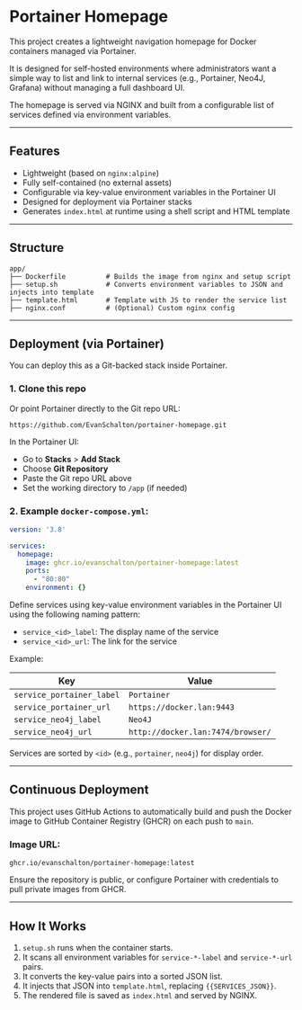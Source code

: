 # Portainer Homepage

This project creates a lightweight navigation homepage for Docker containers managed via Portainer.

It is designed for self-hosted environments where administrators want a simple way to list and link to internal services (e.g., Portainer, Neo4J, Grafana) without managing a full dashboard UI.

The homepage is served via NGINX and built from a configurable list of services defined via environment variables.

---

## Features

- Lightweight (based on `nginx:alpine`)
- Fully self-contained (no external assets)
- Configurable via key-value environment variables in the Portainer UI
- Designed for deployment via Portainer stacks
- Generates `index.html` at runtime using a shell script and HTML template

---

## Structure

```
app/
├── Dockerfile          # Builds the image from nginx and setup script
├── setup.sh            # Converts environment variables to JSON and injects into template
├── template.html       # Template with JS to render the service list
├── nginx.conf          # (Optional) Custom nginx config
```

---

## Deployment (via Portainer)

You can deploy this as a Git-backed stack inside Portainer.

### 1. Clone this repo

Or point Portainer directly to the Git repo URL:

```
https://github.com/EvanSchalton/portainer-homepage.git
```

In the Portainer UI:
- Go to **Stacks** > **Add Stack**
- Choose **Git Repository**
- Paste the Git repo URL above
- Set the working directory to `/app` (if needed)

### 2. Example `docker-compose.yml`:

```yaml
version: '3.8'

services:
  homepage:
    image: ghcr.io/evanschalton/portainer-homepage:latest
    ports:
      - "80:80"
    environment: {}
```

Define services using key-value environment variables in the Portainer UI using the following naming pattern:

- `service_<id>_label`: The display name of the service
- `service_<id>_url`: The link for the service

Example:

| Key                    | Value                                  |
|------------------------|----------------------------------------|
| `service_portainer_label` | `Portainer`                        |
| `service_portainer_url`   | `https://docker.lan:9443`          |
| `service_neo4j_label`     | `Neo4J`                            |
| `service_neo4j_url`       | `http://docker.lan:7474/browser/`  |

Services are sorted by `<id>` (e.g., `portainer`, `neo4j`) for display order.

---

## Continuous Deployment

This project uses GitHub Actions to automatically build and push the Docker image to GitHub Container Registry (GHCR) on each push to `main`.

### Image URL:
```
ghcr.io/evanschalton/portainer-homepage:latest
```

Ensure the repository is public, or configure Portainer with credentials to pull private images from GHCR.

---

## How It Works

1. `setup.sh` runs when the container starts.
2. It scans all environment variables for `service-*-label` and `service-*-url` pairs.
3. It converts the key-value pairs into a sorted JSON list.
4. It injects that JSON into `template.html`, replacing `{{SERVICES_JSON}}`.
5. The rendered file is saved as `index.html` and served by NGINX.

